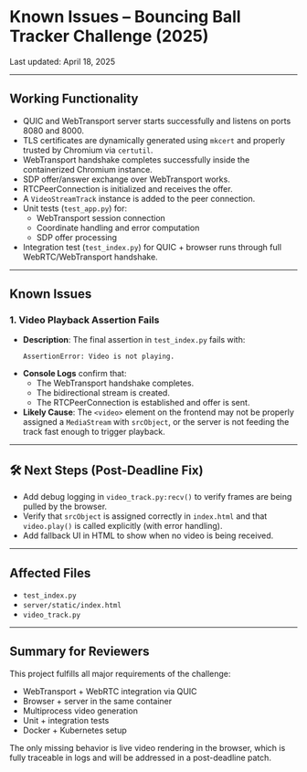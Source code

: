 # Known Issues – Bouncing Ball Tracker Challenge (2025)

Last updated: April 18, 2025

---

## Working Functionality

- QUIC and WebTransport server starts successfully and listens on ports 8080 and 8000.
- TLS certificates are dynamically generated using `mkcert` and properly trusted by Chromium via `certutil`.
- WebTransport handshake completes successfully inside the containerized Chromium instance.
- SDP offer/answer exchange over WebTransport works.
- RTCPeerConnection is initialized and receives the offer.
- A `VideoStreamTrack` instance is added to the peer connection.
- Unit tests (`test_app.py`) for:
  - WebTransport session connection
  - Coordinate handling and error computation
  - SDP offer processing
- Integration test (`test_index.py`) for QUIC + browser runs through full WebRTC/WebTransport handshake.

---

## Known Issues

### 1. Video Playback Assertion Fails

- **Description**: The final assertion in `test_index.py` fails with:
  ```
  AssertionError: Video is not playing.
  ```
- **Console Logs** confirm that:
  - The WebTransport handshake completes.
  - The bidirectional stream is created.
  - The RTCPeerConnection is established and offer is sent.
- **Likely Cause**: The `<video>` element on the frontend may not be properly assigned a `MediaStream` with `srcObject`, or the server is not feeding the track fast enough to trigger playback.

---

## 🛠️ Next Steps (Post-Deadline Fix)

- Add debug logging in `video_track.py:recv()` to verify frames are being pulled by the browser.
- Verify that `srcObject` is assigned correctly in `index.html` and that `video.play()` is called explicitly (with error handling).
- Add fallback UI in HTML to show when no video is being received.

---

## Affected Files

- `test_index.py`
- `server/static/index.html`
- `video_track.py`

---

## Summary for Reviewers

This project fulfills all major requirements of the challenge:
- WebTransport + WebRTC integration via QUIC
- Browser + server in the same container
- Multiprocess video generation
- Unit + integration tests
- Docker + Kubernetes setup

The only missing behavior is live video rendering in the browser, which is fully traceable in logs and will be addressed in a post-deadline patch.
